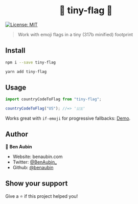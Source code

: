 <h1 align="center">🎌 tiny-flag 🎌</h1>
<p>
  <a href="#" target="_blank">
    <img alt="License: MIT" src="https://img.shields.io/badge/License-MIT-yellow.svg" />
  </a>
</p>

> Work with emoji flags in a tiny (317b minified) footprint

## Install

```sh
npm i --save tiny-flag
```

```sh
yarn add tiny-flag
```

## Usage

```js
import countryCodeToFlag from "tiny-flag";

countryCodeToFlag("US"); //=> '🇺🇸'
```

Works great with `if-emoji` for progressive fallbacks: [Demo](https://codesandbox.io/s/country-flags-wz5g7?file=/src/App.js).

## Author

👤 **Ben Aubin**

- Website: benaubin.com
- Twitter: [@BenAubin\_](https://twitter.com/BenAubin_)
- Github: [@benaubin](https://github.com/benaubin)

## Show your support

Give a ⭐️ if this project helped you!
